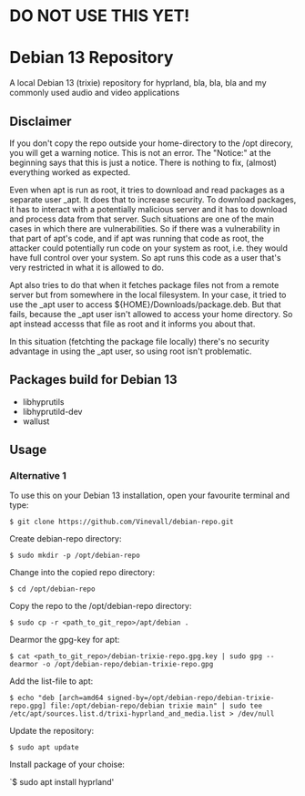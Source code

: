 # DO NOT USE THIS YET!


# Debian 13 Repository
A local Debian 13 (trixie) repository for hyprland, bla, bla, bla and my commonly used audio and video applications


## Disclaimer
If you don't copy the repo outside your home-directory to the /opt direcory, you will get a warning notice.
This is not an error. The "Notice:" at the beginning says that this is just a notice. There is nothing to fix, (almost) everything worked as expected.

Even when apt is run as root, it tries to download and read packages as a separate user _apt. It does that to increase security. To download packages, it has to interact with a potentially malicious server and it has to download and process data from that server. Such situations are one of the main cases in which there are vulnerabilities. So if there was a vulnerability in that part of apt's code, and if apt was running that code as root, the attacker could potentially run code on your system as root, i.e. they would have full control over your system. So apt runs this code as a user that's very restricted in what it is allowed to do.

Apt also tries to do that when it fetches package files not from a remote server but from somewhere in the local filesystem. In your case, it tried to use the _apt user to access ${HOME}/Downloads/package.deb. But that fails, because the _apt user isn't allowed to access your home directory. So apt instead accesss that file as root and it informs you about that.

In this situation (fetchting the package file locally) there's no security advantage in using the _apt user, so using root isn't problematic. 

## Packages build for Debian 13
- libhyprutils
- libhyprutild-dev
- wallust

## Usage

### Alternative 1
To use this on your Debian 13 installation, open your favourite terminal and type:

`$ git clone https://github.com/Vinevall/debian-repo.git`

Create debian-repo directory:

`$ sudo mkdir -p /opt/debian-repo`

Change into the copied repo directory:

`$ cd /opt/debian-repo`

Copy the repo to the /opt/debian-repo directory:

`$ sudo cp -r <path_to_git_repo>/apt/debian .`

Dearmor the gpg-key for apt:

`$ cat <path_to_git_repo>/debian-trixie-repo.gpg.key | sudo gpg --dearmor -o /opt/debian-repo/debian-trixie-repo.gpg`

Add the list-file to apt:

`$ echo "deb [arch=amd64 signed-by=/opt/debian-repo/debian-trixie-repo.gpg] file:/opt/debian-repo/debian trixie main" | sudo tee /etc/apt/sources.list.d/trixi-hyprland_and_media.list > /dev/null`

Update the repository:

`$ sudo apt update`

Install package of your choise:

`$ sudo apt install hyprland'
